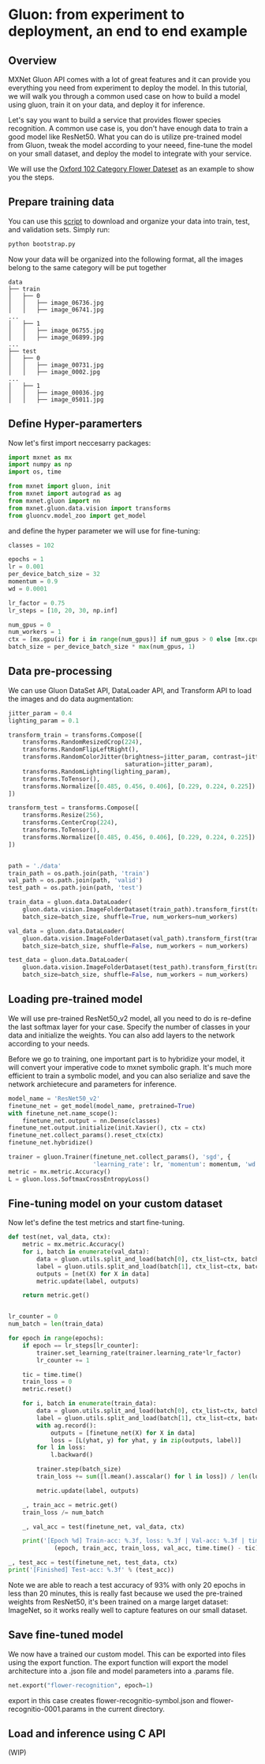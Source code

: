 # Gluon: from experiment to deployment, an end to end example

## Overview

MXNet Gluon API comes with a lot of great features and it can provide you everything you need from experiment to deploy the model.
In this tutorial, we will walk you through a common used case on how to build a model using gluon, train it on your data, and deploy it for inference.

Let's say you want to build a service that provides flower species recognition. A common use case is, you don't have enough data to train a good model like ResNet50.
What you can do is utilize pre-trained model from Gluon, tweak the model according to your neeed, fine-tune the model on your small dataset, and deploy the model to integrate with your service.

We will use the [Oxford 102 Category Flower Dateset](http://www.robots.ox.ac.uk/~vgg/data/flowers/102/) as an example to show you the steps.

## Prepare training data

You can use this [script](https://github.com/Arsey/keras-transfer-learning-for-oxford102/blob/master/bootstrap.py) to download and organize your data into train, test, and validation sets. Simply run:
```python
python bootstrap.py
```

Now your data will be organized into the following format, all the images belong to the same category will be put together
```
data
├── train
│   ├── 0
│   │   ├── image_06736.jpg
│   │   ├── image_06741.jpg
...
│   ├── 1
│   │   ├── image_06755.jpg
│   │   ├── image_06899.jpg
...
├── test
│   ├── 0
│   │   ├── image_00731.jpg
│   │   ├── image_0002.jpg
...
│   ├── 1
│   │   ├── image_00036.jpg
│   │   ├── image_05011.jpg

```

## Define Hyper-paramerters
Now let's first import neccesarry packages:
```python
import mxnet as mx
import numpy as np
import os, time

from mxnet import gluon, init
from mxnet import autograd as ag
from mxnet.gluon import nn
from mxnet.gluon.data.vision import transforms
from gluoncv.model_zoo import get_model
```

and define the hyper parameter we will use for fine-tuning:
```python
classes = 102

epochs = 1
lr = 0.001
per_device_batch_size = 32
momentum = 0.9
wd = 0.0001

lr_factor = 0.75
lr_steps = [10, 20, 30, np.inf]

num_gpus = 0
num_workers = 1
ctx = [mx.gpu(i) for i in range(num_gpus)] if num_gpus > 0 else [mx.cpu()]
batch_size = per_device_batch_size * max(num_gpus, 1)
```

## Data pre-processing

We can use Gluon DataSet API, DataLoader API, and Transform API to load the images and do data augmentation:
```python
jitter_param = 0.4
lighting_param = 0.1

transform_train = transforms.Compose([
    transforms.RandomResizedCrop(224),
    transforms.RandomFlipLeftRight(),
    transforms.RandomColorJitter(brightness=jitter_param, contrast=jitter_param,
                                 saturation=jitter_param),
    transforms.RandomLighting(lighting_param),
    transforms.ToTensor(),
    transforms.Normalize([0.485, 0.456, 0.406], [0.229, 0.224, 0.225])
])

transform_test = transforms.Compose([
    transforms.Resize(256),
    transforms.CenterCrop(224),
    transforms.ToTensor(),
    transforms.Normalize([0.485, 0.456, 0.406], [0.229, 0.224, 0.225])
])


path = './data'
train_path = os.path.join(path, 'train')
val_path = os.path.join(path, 'valid')
test_path = os.path.join(path, 'test')

train_data = gluon.data.DataLoader(
    gluon.data.vision.ImageFolderDataset(train_path).transform_first(transform_train),
    batch_size=batch_size, shuffle=True, num_workers=num_workers)

val_data = gluon.data.DataLoader(
    gluon.data.vision.ImageFolderDataset(val_path).transform_first(transform_test),
    batch_size=batch_size, shuffle=False, num_workers = num_workers)

test_data = gluon.data.DataLoader(
    gluon.data.vision.ImageFolderDataset(test_path).transform_first(transform_test),
    batch_size=batch_size, shuffle=False, num_workers = num_workers)
 ```


## Loading pre-trained model

We will use pre-trained ResNet50_v2 model, all you need to do is re-define the last softmax layer for your case. Specify the number of classes in your data and initialize the weights.
You can also add layers to the network according to your needs.

Before we go to training, one important part is to hybridize your model, it will convert your imperative code to mxnet symbolic graph. It's much more efficient to train a symbolic model,
and you can also serialize and save the network archietecure and parameters for inference.

```python
model_name = 'ResNet50_v2'
finetune_net = get_model(model_name, pretrained=True)
with finetune_net.name_scope():
    finetune_net.output = nn.Dense(classes)
finetune_net.output.initialize(init.Xavier(), ctx = ctx)
finetune_net.collect_params().reset_ctx(ctx)
finetune_net.hybridize()

trainer = gluon.Trainer(finetune_net.collect_params(), 'sgd', {
                        'learning_rate': lr, 'momentum': momentum, 'wd': wd})
metric = mx.metric.Accuracy()
L = gluon.loss.SoftmaxCrossEntropyLoss()
```

## Fine-tuning model on your custom dataset

Now let's define the test metrics and start fine-tuning.

```python
def test(net, val_data, ctx):
    metric = mx.metric.Accuracy()
    for i, batch in enumerate(val_data):
        data = gluon.utils.split_and_load(batch[0], ctx_list=ctx, batch_axis=0, even_split=False)
        label = gluon.utils.split_and_load(batch[1], ctx_list=ctx, batch_axis=0, even_split=False)
        outputs = [net(X) for X in data]
        metric.update(label, outputs)

    return metric.get()


lr_counter = 0
num_batch = len(train_data)

for epoch in range(epochs):
    if epoch == lr_steps[lr_counter]:
        trainer.set_learning_rate(trainer.learning_rate*lr_factor)
        lr_counter += 1

    tic = time.time()
    train_loss = 0
    metric.reset()

    for i, batch in enumerate(train_data):
        data = gluon.utils.split_and_load(batch[0], ctx_list=ctx, batch_axis=0, even_split=False)
        label = gluon.utils.split_and_load(batch[1], ctx_list=ctx, batch_axis=0, even_split=False)
        with ag.record():
            outputs = [finetune_net(X) for X in data]
            loss = [L(yhat, y) for yhat, y in zip(outputs, label)]
        for l in loss:
            l.backward()

        trainer.step(batch_size)
        train_loss += sum([l.mean().asscalar() for l in loss]) / len(loss)

        metric.update(label, outputs)

    _, train_acc = metric.get()
    train_loss /= num_batch

    _, val_acc = test(finetune_net, val_data, ctx)

    print('[Epoch %d] Train-acc: %.3f, loss: %.3f | Val-acc: %.3f | time: %.1f' %
             (epoch, train_acc, train_loss, val_acc, time.time() - tic))

_, test_acc = test(finetune_net, test_data, ctx)
print('[Finished] Test-acc: %.3f' % (test_acc))
```

Note we are able to reach a test accuracy of 93% with only 20 epochs in less than 20 minutes, this is really fast because we used the
pre-trained weights from ResNet50, it's been trained on a marge larget dataset: ImageNet, so it works really well to capture features on our small dataset.

## Save fine-tuned model

We now have a trained our custom model. This can be exported into files using the export function. The export function will export the model architecture into a .json file and model parameters into a .params file.

```python
net.export("flower-recognition", epoch=1)
```
export in this case creates flower-recognitio-symbol.json and flower-recognitio-0001.params in the current directory.

## Load and inference using C API

(WIP)